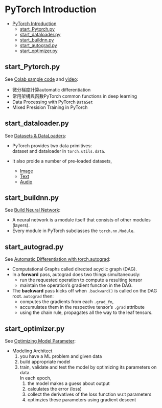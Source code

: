 # PyTorch Introduction
- [PyTorch Introduction](#pytorch-introduction)
  - [start_Pytorch.py](#start_pytorchpy)
  - [start_dataloader.py](#start_dataloaderpy)
  - [start_buildnn.py](#start_buildnnpy)
  - [start_autograd.py](#start_autogradpy)
  - [start_optimizer.py](#start_optimizerpy)

## start_Pytorch.py

See [Colab sample code](https://colab.research.google.com/drive/1CmkRJ5R41D2QIZXQLszMt68TWUrGd-yf) and [video]((https://www.youtube.com/watch?v=kQeezFrNoOg&feature=youtu.be)):  
- 微分梯度計算automatic differentiation
- 常用架構與函數PyTorch common functions in deep learning
- Data Processing with PyTorch `DataSet`
- Mixed Presision Training in PyTorch

## start_dataloader.py

See [Datasets & DataLoaders](https://pytorch.org/tutorials/beginner/basics/data_tutorial.html):  
- PyTorch provides two data primitives:  
    dataset and dataloader in `torch.utils.data`.
    
- It also proide a number of pre-loaded datasets, 
  - [Image](https://pytorch.org/vision/stable/datasets.html)
  - [Text](https://pytorch.org/text/stable/datasets.html)
  - [Audio](https://pytorch.org/audio/stable/datasets.html)


## start_buildnn.py

See [Build Neural Network](https://pytorch.org/tutorials/beginner/basics/buildmodel_tutorial.html):  
- A neural network is a module itself that consists of other modules (layers).
- Every module in PyTorch subclasses the `torch.nn.Module`.


## start_autograd.py

See [Automatic Differentiation with torch.autograd](https://pytorch.org/tutorials/beginner/basics/autogradqs_tutorial.html):  
- Computational Graphs called directed acyclic graph (DAG).
- In a **forward** pass, autograd does two things simultaneously:
  - run the requested operation to compute a resulting tensor
  - maintain the operation’s gradient function in the DAG.
- The **backward** pass kicks off when `.backward()` is called on the DAG root. `autograd` then:
  - computes the gradients from each `.grad_fn`,
  - accumulates them in the respective tensor’s `.grad` attribute
  - using the chain rule, propagates all the way to the leaf tensors.

## start_optimizer.py

See [Optimizing Model Parameter](https://pytorch.org/tutorials/beginner/basics/optimization_tutorial.html):  
- Modeling Architect
    1. you have a ML problem and given data
    2. build appropriate model
    3. train, validate and test the model by optimizing its parameters on data.  
        In each epoch,
        1. the model makes a guess about output
        2. calculates the error (loss)
        3. collect the derivatives of the loss function w.r.t parameters
        4. optimzies these parameters using gradient descent
